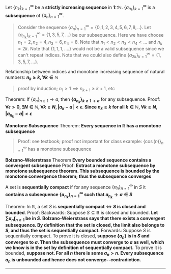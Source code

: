 Let $\{n_k\}^\infty_{k=1}$ be a **strictly increasing sequence** in **1::$\mathbb{N}$**. $\{a_{n_k}\}^\infty_{k=1}$ is a **subsequence** of $\{a_{n}\}^\infty_{n=1}$.
> Consider the sequence $\{a_{n}\}_{n = 1}^{\infty} = \{0, 1, 2, 3, 4, 5, 6, 7, 8, ..\}$. Let $\{a_{n_{k}}\}_{k = 1}^{\infty} = \{1, 3, 5, 7,...\}$ be our subsequence. Here we have choose $n_{1} = 2, n_{2} = 4, n_{3} = 6, n_{4} = 8$. Note that $n_{1} < n_{2} < n_{3} < n_{4} < ...$ and $n_{k} = 2k$. Note that $\{1, 1, 1, ....\}$ would not be a valid subsequence since we can't repeat indices. Note that we could also define $\{a_{2k}\}_{k = 1}^{\infty} = \{1, 3, 5, 7, ...\}$. 

Relationship between indices and monotone increasing sequence of
natural numbers: **$n_k \geq k, \forall k \in \mathbb{N}$**
> proof by induction; $n_1 > 1 \implies n_{k+1} \geq k + 1$, etc

Theorem: If $\{a_{n}\}_{n\geq1}\rightarrow a$, then
**$\{a_{n_{k}}\}_{k\geq1\rightarrow a}$** for any subsequence.
Proof:
**$\forall\epsilon>0, \exists N\in\mathbb{N}, \forall k\geq N, |a_{k}-a|<\epsilon$. Since $n_{k}\geq k$ for all $k \in \mathbb{N}$, $\forall k \geq N$, $|a_{n_{k}}-a|<\epsilon$**

**Monotone Subsequence** Theorem:
**Every sequence in $\mathbb{R}$ has a monotone subsequence**
> Proof: see textbook; proof not important for class
> example: $\{\cos(n)\}_{n=1}^{\infty}$ has a monotone subsequence

**Bolzano-Weierstrass** Theorem
**Every bounded sequence contains a convergent subsequence** 
Proof: 
**Extract a monotone subsequence by monotone subsequence theorem. This subsequence is bounded by the monotone convergence theorem; thus the subsequence converges**

A set is **sequentially compact** if for any sequence $\{a_{n}\}_{n=1}^\infty$ in $S$ it **contains a subsequence $\{a_{n_k}\}_{n=1}^\infty$ such that $a_{n_k} \rightarrow a \in S$**

Theorem: In $\mathbb{R}$, a set $S$ is **sequentially compact** $\iff$ **$S$ is closed and bounded**.
Proof:
Backwards:
Suppose $S \subseteq \mathbb{R}$ is closed and bounded. 
**Let $\sum a_{n}\int_{n\geq1}$ be in $S$. Bolzano-Weierstrass says that there exists a convergent subsequence. By definition that the set is closed, the limit also belongs to $S$, and thus the set is sequentially compact.**
Forwards:
Suppose $S$ is sequentially compact. 
To prove it is closed, **suppose $\{a_n\}$ is in $S$ and converges to $a$. Then the subsequence must converge to $a$ as well, which we know is in the set by definition of sequentially compact.**
To prove it is bounded, **suppose not. For all $n$ there is some $a_n > n$. Every subsequence $a_n$ is unbounded and hence does not converge--contradiction.**

***
